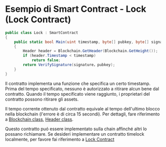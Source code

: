 # Esempio di Smart Contract - Lock (Lock Contract)

```c#
public class Lock : SmartContract
{
    public static bool Main(uint timestamp, byte[] pubkey, byte[] signature)
    {
        Header header = Blockchain.GetHeader(Blockchain.GetHeight());
        if (header.Timestamp < timestamp)
            return false;
        return VerifySignature(signature，pubkey);
    }
}
```

Il contratto implementa una funzione che specifica un certo timestamp. Prima del tempo specificato, nessuno è autorizzato a ritirare alcun bene dal contratto. Quando il tempo specificato viene raggiunto, i proprietari del contratto possono ritirare gli assets.

Il tempo corrente ottenuto dal contratto equivale al tempo dell'ultimo blocco nella blockchain (l'errore è di circa 15 secondi). Per dettagli, fare riferimento a [Blockchain class](../fw/dotnet/neo/Blockchain.md), [Header class](../fw/dotnet/neo/Header.md).

Questo contratto puó essere implementato sulla chain affinché altri lo possano richiamare. Se desideri implementare un contratto timelock localmente, per favore fai riferimento a [Lock Contract](Lock2.md)

